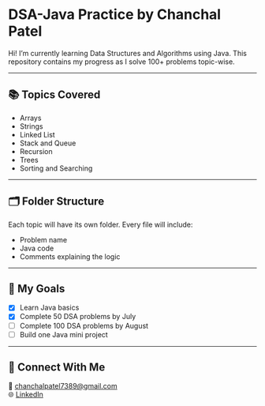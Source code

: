 # DSA-Java Practice by Chanchal Patel

Hi! I’m currently learning Data Structures and Algorithms using Java. This repository contains my progress as I solve 100+ problems topic-wise.

---

## 📚 Topics Covered

- Arrays
- Strings
- Linked List
- Stack and Queue
- Recursion
- Trees
- Sorting and Searching

---

## 🗂️ Folder Structure

Each topic will have its own folder. Every file will include:
- Problem name
- Java code
- Comments explaining the logic

---

## 🎯 My Goals

- [x] Learn Java basics
- [x] Complete 50 DSA problems by July
- [ ] Complete 100 DSA problems by August
- [ ] Build one Java mini project

---

## 📌 Connect With Me

📧 chanchalpatel7389@gmail.com  
🌐 [LinkedIn](https://www.linkedin.com/in/chanchal-patel-aab103308)
